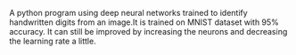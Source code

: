 A python program using deep neural networks trained to identify handwritten digits from an image.It is trained on MNIST dataset with 95% accuracy.
It can still be improved by increasing the neurons and decreasing the learning rate a little. 
